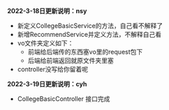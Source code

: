 **2022-3-18日更新说明：nsy**
- 新定义CollegeBasicService的方法，自己看不解释了
- 新增RecommendService并定义方法，不解释自己看
- vo文件夹定义如下：
  - 前端给后端传的东西塞vo里的request包下
  - 后端给前端返回就原文件夹里塞
- controller没写给你留着呢



**2022-3-19日更新说明：cyh**

+ CollegeBasicController 接口完成
